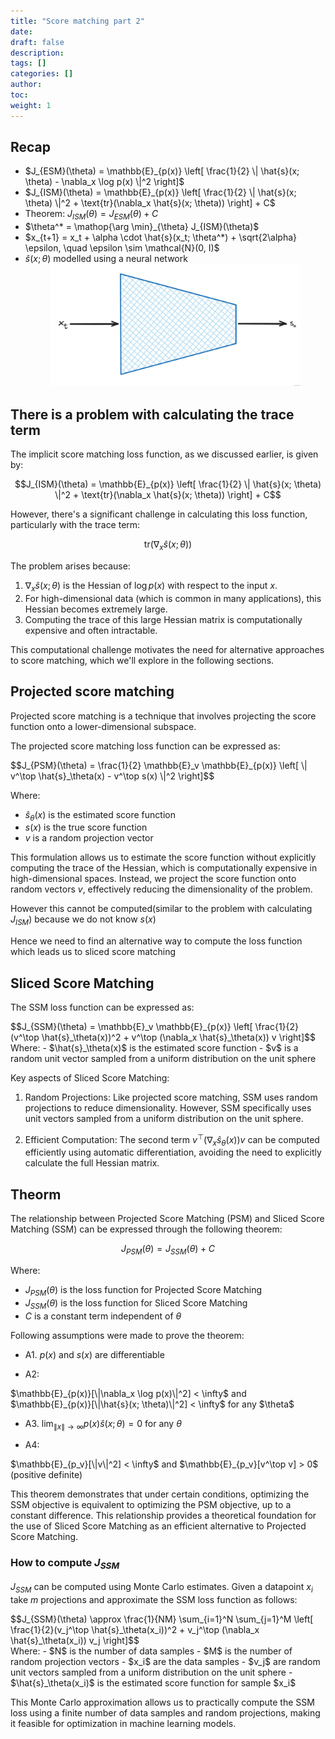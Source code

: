 ```yaml
---
title: "Score matching part 2"
date:
draft: false
description:
tags: []
categories: []
author:
toc:
weight: 1
---
```


## Recap
- $J_{ESM}(\theta) = \mathbb{E}_{p(x)} \left[ \frac{1}{2} \| \hat{s}(x; \theta) - \nabla_x \log p(x) \|^2 \right]$
- $J_{ISM}(\theta) = \mathbb{E}_{p(x)} \left[ \frac{1}{2} \| \hat{s}(x; \theta) \|^2 + \text{tr}(\nabla_x \hat{s}(x; \theta)) \right] + C$
- Theorem: $J_{ISM}(\theta) = J_{ESM}(\theta) + C$
- <div class="math-katex">$\theta^* = \mathop{\arg \min}_{\theta} J_{ISM}(\theta)$</div>
- $x_{t+1} = x_t + \alpha \cdot \hat{s}(x_t; \theta^*) + \sqrt{2\alpha} \epsilon, \quad \epsilon \sim \mathcal{N}(0, I)$
- $\hat{s}(x; \theta)$ modelled using a neural network
  <div style="text-align: center;"><img src="https://raw.githubusercontent.com/victor-explore/ADRL-Notes/refs/heads/main/39.JPG" alt="Image Description" width="400" height="auto"/></div> 

## There is a problem with calculating the trace term
The implicit score matching loss function, as we discussed earlier, is given by:

$$J_{ISM}(\theta) = \mathbb{E}_{p(x)} \left[ \frac{1}{2} \| \hat{s}(x; \theta) \|^2 + \text{tr}(\nabla_x \hat{s}(x; \theta)) \right] + C$$

However, there's a significant challenge in calculating this loss function, particularly with the trace term:

$$\text{tr}(\nabla_x \hat{s}(x; \theta))$$

The problem arises because:

1. $\nabla_x \hat{s}(x; \theta)$ is the Hessian of $\log p(x)$ with respect to the input $x$.
2. For high-dimensional data (which is common in many applications), this Hessian becomes extremely large.
3. Computing the trace of this large Hessian matrix is computationally expensive and often intractable.

This computational challenge motivates the need for alternative approaches to score matching, which we'll explore in the following sections.

## Projected score matching
Projected score matching is a technique that involves projecting the score function onto a lower-dimensional subspace.

The projected score matching loss function can be expressed as:
<div class="math-katex">
$$J_{PSM}(\theta) = \frac{1}{2} \mathbb{E}_v \mathbb{E}_{p(x)} \left[ \| v^\top \hat{s}_\theta(x) - v^\top s(x) \|^2 \right]$$
</div>

Where:
- $\hat{s}_\theta(x)$ is the estimated score function
- $s(x)$ is the true score function
- $v$ is a random projection vector

This formulation allows us to estimate the score function without explicitly computing the trace of the Hessian, which is computationally expensive in high-dimensional spaces. Instead, we project the score function onto random vectors $v$, effectively reducing the dimensionality of the problem.

However this cannot be computed(similar to the problem with calculating $J_{ISM}$) because we do not know $s(x)$

Hence we need to find an alternative way to compute the loss function which leads us to sliced score matching


## Sliced Score Matching


The SSM loss function can be expressed as:
<div class="math-katex">
$$J_{SSM}(\theta) = \mathbb{E}_v \mathbb{E}_{p(x)} \left[ \frac{1}{2}(v^\top \hat{s}_\theta(x))^2 + v^\top (\nabla_x \hat{s}_\theta(x)) v \right]$$
</div>
Where:
- $\hat{s}_\theta(x)$ is the estimated score function
- $v$ is a random unit vector sampled from a uniform distribution on the unit sphere

Key aspects of Sliced Score Matching:

1. Random Projections: Like projected score matching, SSM uses random projections to reduce dimensionality. However, SSM specifically uses unit vectors sampled from a uniform distribution on the unit sphere.

2. Efficient Computation: The second term $v^\top (\nabla_x \hat{s}_\theta(x)) v$ can be computed efficiently using automatic differentiation, avoiding the need to explicitly calculate the full Hessian matrix.

## Theorm

The relationship between Projected Score Matching (PSM) and Sliced Score Matching (SSM) can be expressed through the following theorem:

$$J_{PSM}(\theta) = J_{SSM}(\theta) + C$$

Where:
- $J_{PSM}(\theta)$ is the loss function for Projected Score Matching
- $J_{SSM}(\theta)$ is the loss function for Sliced Score Matching
- $C$ is a constant term independent of $\theta$

Following assumptions were made to prove the theorem:

- A1. $p(x)$ and $s(x)$ are differentiable

- A2:
<div class="math-katex">$\mathbb{E}_{p(x)}[\|\nabla_x \log p(x)\|^2] < \infty$ and $\mathbb{E}_{p(x)}[\|\hat{s}(x; \theta)\|^2] < \infty$ for any $\theta$</div>

- A3. $\lim_{\|x\| \to \infty} p(x)\hat{s}(x; \theta) = 0$ for any $\theta$

- A4:
<div class="math-katex">$\mathbb{E}_{p_v}[\|v\|^2] < \infty$ and $\mathbb{E}_{p_v}[v^\top v] > 0$ (positive definite)</div>

This theorem demonstrates that under certain conditions, optimizing the SSM objective is equivalent to optimizing the PSM objective, up to a constant difference. This relationship provides a theoretical foundation for the use of Sliced Score Matching as an efficient alternative to Projected Score Matching.


### How to compute $J_{SSM}$
$J_{SSM}$ can be computed using Monte Carlo estimates. Given a datapoint ${x_i}$ take $m$ projections and approximate the SSM loss function as follows:
<div class="math-katex">
$$J_{SSM}(\theta) \approx \frac{1}{NM} \sum_{i=1}^N \sum_{j=1}^M \left[ \frac{1}{2}(v_j^\top \hat{s}_\theta(x_i))^2 + v_j^\top (\nabla_x \hat{s}_\theta(x_i)) v_j \right]$$
</div>
Where:
- $N$ is the number of data samples
- $M$ is the number of random projection vectors
- $x_i$ are the data samples
- $v_j$ are random unit vectors sampled from a uniform distribution on the unit sphere
- $\hat{s}_\theta(x_i)$ is the estimated score function for sample $x_i$

This Monte Carlo approximation allows us to practically compute the SSM loss using a finite number of data samples and random projections, making it feasible for optimization in machine learning models.



